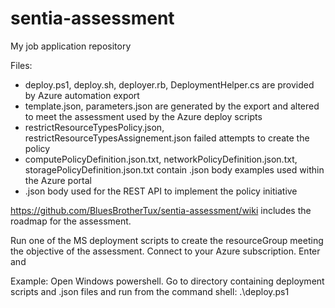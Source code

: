 # sentia-assessment
My job application repository

Files:
- deploy.ps1, deploy.sh, deployer.rb, DeploymentHelper.cs are provided
  by Azure automation export
- template.json, parameters.json are generated by the export and
  altered to meet the assessment used by the Azure deploy scripts
- restrictResourceTypesPolicy.json, restrictResourceTypesAssignement.json
  failed attempts to create the policy
- computePolicyDefinition.json.txt, networkPolicyDefinition.json.txt,
  storagePolicyDefinition.json.txt contain .json body examples used 
  within the Azure portal
- .json body used for the REST API to implement the policy initiative

https://github.com/BluesBrotherTux/sentia-assessment/wiki includes the
roadmap for the assessment.

Run one of the MS deployment scripts to create the resourceGroup
meeting the objective of the assessment. Connect to your Azure 
subscription. Enter <name> and <location>

Example:
Open Windows powershell. Go to directory containing deployment scripts
and .json files and run from the command shell:
.\deploy.ps1

